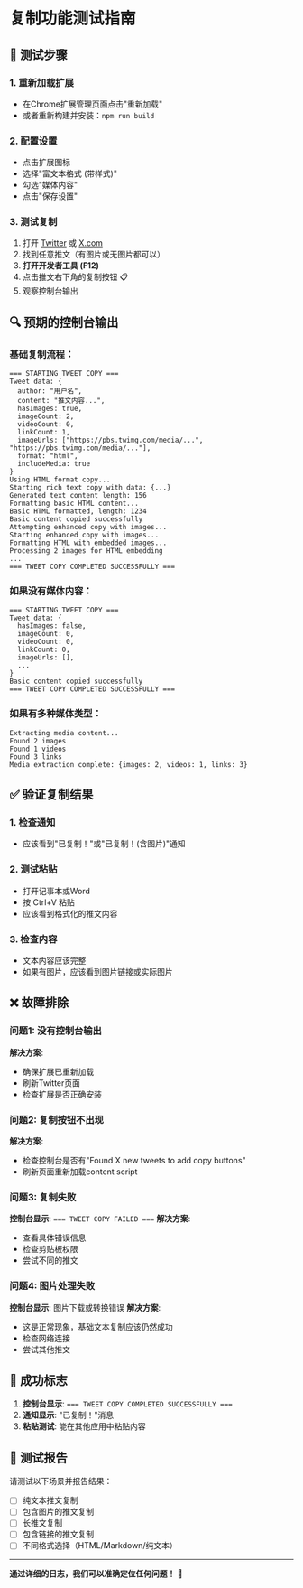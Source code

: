 # 复制功能测试指南

## 🧪 测试步骤

### 1. 重新加载扩展
- 在Chrome扩展管理页面点击"重新加载"
- 或者重新构建并安装：`npm run build`

### 2. 配置设置
- 点击扩展图标
- 选择"富文本格式 (带样式)"
- 勾选"媒体内容"
- 点击"保存设置"

### 3. 测试复制
1. 打开 [Twitter](https://twitter.com) 或 [X.com](https://x.com)
2. 找到任意推文（有图片或无图片都可以）
3. **打开开发者工具 (F12)**
4. 点击推文右下角的复制按钮 📋
5. 观察控制台输出

## 🔍 预期的控制台输出

### 基础复制流程：
```
=== STARTING TWEET COPY ===
Tweet data: {
  author: "用户名",
  content: "推文内容...",
  hasImages: true,
  imageCount: 2,
  videoCount: 0,
  linkCount: 1,
  imageUrls: ["https://pbs.twimg.com/media/...", "https://pbs.twimg.com/media/..."],
  format: "html",
  includeMedia: true
}
Using HTML format copy...
Starting rich text copy with data: {...}
Generated text content length: 156
Formatting basic HTML content...
Basic HTML formatted, length: 1234
Basic content copied successfully
Attempting enhanced copy with images...
Starting enhanced copy with images...
Formatting HTML with embedded images...
Processing 2 images for HTML embedding
...
=== TWEET COPY COMPLETED SUCCESSFULLY ===
```

### 如果没有媒体内容：
```
=== STARTING TWEET COPY ===
Tweet data: {
  hasImages: false,
  imageCount: 0,
  videoCount: 0,
  linkCount: 0,
  imageUrls: [],
  ...
}
Basic content copied successfully
=== TWEET COPY COMPLETED SUCCESSFULLY ===
```

### 如果有多种媒体类型：
```
Extracting media content...
Found 2 images
Found 1 videos
Found 3 links
Media extraction complete: {images: 2, videos: 1, links: 3}
```

## ✅ 验证复制结果

### 1. 检查通知
- 应该看到"已复制！"或"已复制！(含图片)"通知

### 2. 测试粘贴
- 打开记事本或Word
- 按 Ctrl+V 粘贴
- 应该看到格式化的推文内容

### 3. 检查内容
- 文本内容应该完整
- 如果有图片，应该看到图片链接或实际图片

## ❌ 故障排除

### 问题1: 没有控制台输出
**解决方案**: 
- 确保扩展已重新加载
- 刷新Twitter页面
- 检查扩展是否正确安装

### 问题2: 复制按钮不出现
**解决方案**:
- 检查控制台是否有"Found X new tweets to add copy buttons"
- 刷新页面重新加载content script

### 问题3: 复制失败
**控制台显示**: `=== TWEET COPY FAILED ===`
**解决方案**:
- 查看具体错误信息
- 检查剪贴板权限
- 尝试不同的推文

### 问题4: 图片处理失败
**控制台显示**: 图片下载或转换错误
**解决方案**:
- 这是正常现象，基础文本复制应该仍然成功
- 检查网络连接
- 尝试其他推文

## 🎯 成功标志

1. **控制台显示**: `=== TWEET COPY COMPLETED SUCCESSFULLY ===`
2. **通知显示**: "已复制！"消息
3. **粘贴测试**: 能在其他应用中粘贴内容

## 📝 测试报告

请测试以下场景并报告结果：

- [ ] 纯文本推文复制
- [ ] 包含图片的推文复制
- [ ] 长推文复制
- [ ] 包含链接的推文复制
- [ ] 不同格式选择（HTML/Markdown/纯文本）

---

**通过详细的日志，我们可以准确定位任何问题！** 🔧